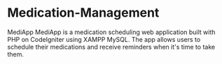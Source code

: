 # Medication-Management
MediApp
MediApp is a medication scheduling web application built with PHP on CodeIgniter using XAMPP MySQL. The app allows users to schedule their medications and receive reminders when it's time to take them.
